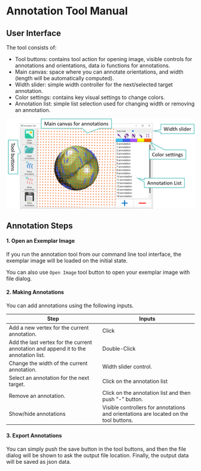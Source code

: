 # Annotation Tool Manual

## User Interface

The tool consists of:
- Tool buttons: contains tool action for opening image, visible controls for annotations and orientations, data io functions for annotations.
- Main canvas: space where you can annotate orientations, and width (length will be automatically computed).
- Width slider: simple width controller for the next/selected target annotation.
- Color settings: contains key visual settings to change colors.
- Annotation list: simple list selection used for changing width or removing an annotation.

![annotation tool](../images/annotation/annotation_tool.png)


## Annotation Steps

#### 1. Open an Exemplar Image

If you run the annotation tool from our command line tool interface, the exemplar image will be loaded on the initial state.

You can also use ```Open Image``` tool button to open your exemplar image with file dialog.

#### 2. Making Annotations

You can add annotations using the following inputs.

|  Step  | Inputs | 
| ---- | ---- | 
|  Add a new vertex for the current annotation. | Click  |
|  Add the last vertex for the current annotation and append it to the annotation list. | Double-Click  |
|  Change the width of the current annotation. | Width slider control.  |
|  Select an annotation for the next target. | Click on the annotation list |
|  Remove an annotation.| Click on the annotation list and then push "-" button.  |
|  Show/hide annotations  | Visible controllers for annotations and orientations are located on the tool buttons. |



#### 3. Export Annotations

You can simply push the save button in the tool buttons, and then the file dialog will be shown to ask the output file location. Finally, the output data will be saved as json data.
